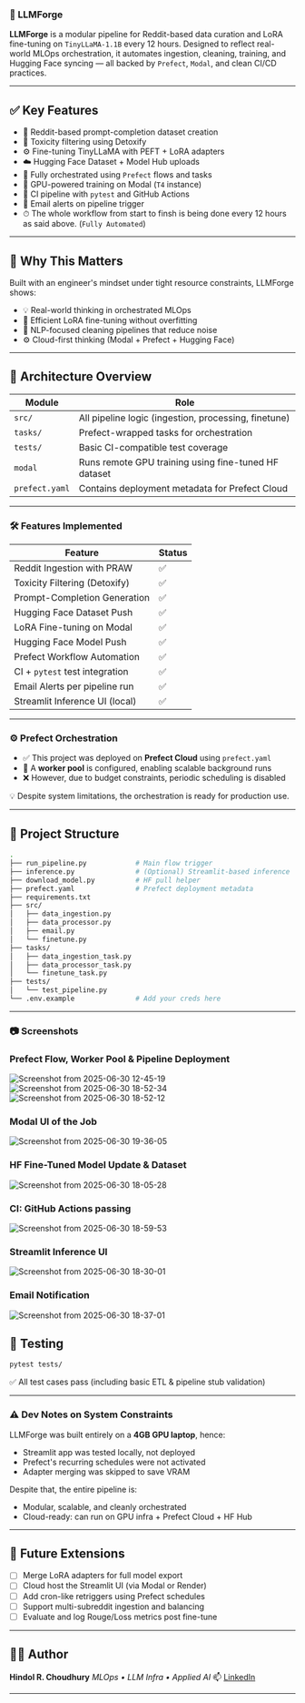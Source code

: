 ### 🚀 LLMForge

**LLMForge** is a modular pipeline for Reddit-based data curation and LoRA fine-tuning on `TinyLLaMA-1.1B` every 12 hours. Designed to reflect real-world MLOps orchestration, it automates ingestion, cleaning, training, and Hugging Face syncing — all backed by `Prefect`, `Modal`, and clean CI/CD practices.

---

## ✅ Key Features

- 🔎 Reddit-based prompt-completion dataset creation
- 🧹 Toxicity filtering using Detoxify
- ⚙️ Fine-tuning TinyLLaMA with PEFT + LoRA adapters
- ☁️ Hugging Face Dataset + Model Hub uploads
- 🔁 Fully orchestrated using `Prefect` flows and tasks
- 🚀 GPU-powered training on Modal (`T4` instance)
- 🧪 CI pipeline with `pytest` and GitHub Actions
- 📧 Email alerts on pipeline trigger
- ⏱ The whole workflow from start to finsh is being done every 12 hours as said above. (`Fully Automated`) 

---

## 🧠 Why This Matters

Built with an engineer's mindset under tight resource constraints, LLMForge shows:

- 💡 Real-world thinking in orchestrated MLOps
- 🎯 Efficient LoRA fine-tuning without overfitting
- 🧼 NLP-focused cleaning pipelines that reduce noise
- ⚙️ Cloud-first thinking (Modal + Prefect + Hugging Face)

---

## 🔧 Architecture Overview

| Module             | Role                                                  |
|-------------------|-------------------------------------------------------|
| `src/`            | All pipeline logic (ingestion, processing, finetune) |
| `tasks/`          | Prefect-wrapped tasks for orchestration              |
| `tests/`          | Basic CI-compatible test coverage                    |
| `modal`           | Runs remote GPU training using fine-tuned HF dataset |
| `prefect.yaml`    | Contains deployment metadata for Prefect Cloud       |

---

### 🛠️ Features Implemented

| Feature                          | Status |
|----------------------------------|--------|
| Reddit Ingestion with PRAW       | ✅     |
| Toxicity Filtering (Detoxify)    | ✅     |
| Prompt-Completion Generation     | ✅     |
| Hugging Face Dataset Push        | ✅     |
| LoRA Fine-tuning on Modal        | ✅     |
| Hugging Face Model Push          | ✅     |
| Prefect Workflow Automation      | ✅     |
| CI + `pytest` test integration   | ✅     |
| Email Alerts per pipeline run    | ✅     |
| Streamlit Inference UI (local)   | ✅     |

---

### ⚙️ Prefect Orchestration

- ✅ This project was deployed on **Prefect Cloud** using `prefect.yaml`
- 🔁 A **worker pool** is configured, enabling scalable background runs
- ❌ However, due to budget constraints, periodic scheduling is disabled

💡 Despite system limitations, the orchestration is ready for production use.

---

## 📁 Project Structure

```bash
.
├── run_pipeline.py            # Main flow trigger
├── inference.py               # (Optional) Streamlit-based inference
├── download_model.py          # HF pull helper
├── prefect.yaml               # Prefect deployment metadata
├── requirements.txt
├── src/
│   ├── data_ingestion.py
│   ├── data_processor.py
│   ├── email.py
│   └── finetune.py
├── tasks/
│   ├── data_ingestion_task.py
│   ├── data_processor_task.py
│   └── finetune_task.py
├── tests/
│   └── test_pipeline.py
└── .env.example               # Add your creds here
````

---

### 📷 Screenshots


### Prefect Flow, Worker Pool & Pipeline Deployment
![Screenshot from 2025-06-30 12-45-19](https://github.com/user-attachments/assets/0af1526f-1020-40a5-baf7-108b4610da67)
![Screenshot from 2025-06-30 18-52-34](https://github.com/user-attachments/assets/673dc554-a1df-4c11-ae13-553ab6c4f325)
![Screenshot from 2025-06-30 18-52-12](https://github.com/user-attachments/assets/936881dd-9d21-4afa-8e6b-56d6922e4405)

### Modal UI of the Job
![Screenshot from 2025-06-30 19-36-05](https://github.com/user-attachments/assets/74a9533e-0a70-4cda-a368-5f9862588a57)

### HF Fine-Tuned Model Update & Dataset 
![Screenshot from 2025-06-30 18-05-28](https://github.com/user-attachments/assets/f7c61de8-9ed0-449c-9dee-1ebb08f3ad8d)

### CI: GitHub Actions passing 
![Screenshot from 2025-06-30 18-59-53](https://github.com/user-attachments/assets/e563a12f-064f-4998-a0f2-98d92e99ca50)

### Streamlit Inference UI
![Screenshot from 2025-06-30 18-30-01](https://github.com/user-attachments/assets/0a60489a-4eaf-4d32-974f-30869d95f0ec)

### Email Notification
![Screenshot from 2025-06-30 18-37-01](https://github.com/user-attachments/assets/330a8303-ae8a-4ce8-88d6-a448a3e2e35c)


## 🧪 Testing

```bash
pytest tests/
```

✅ All test cases pass (including basic ETL & pipeline stub validation)

---

### ⚠️ Dev Notes on System Constraints

LLMForge was built entirely on a **4GB GPU laptop**, hence:

* Streamlit app was tested locally, not deployed
* Prefect's recurring schedules were not activated
* Adapter merging was skipped to save VRAM

Despite that, the entire pipeline is:

* Modular, scalable, and cleanly orchestrated
* Cloud-ready: can run on GPU infra + Prefect Cloud + HF Hub

---

## 🧠 Future Extensions

* [ ] Merge LoRA adapters for full model export
* [ ] Cloud host the Streamlit UI (via Modal or Render)
* [ ] Add cron-like retriggers using Prefect schedules
* [ ] Support multi-subreddit ingestion and balancing
* [ ] Evaluate and log Rouge/Loss metrics post fine-tune

---

## 🧑‍💻 Author

**Hindol R. Choudhury**
*MLOps • LLM Infra • Applied AI*
📫 [LinkedIn](https://www.linkedin.com/in/hindol-choudhury/)


---

